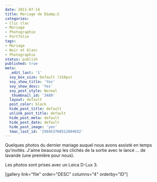 ```yaml
---
date: 2011-07-14
title: Mariage de E&amp;S
categories:
- Clic clac
- Mariage
- Photographie
- Portfolio
tags:
- Mariage
- Noir et blanc
- Photographie
status: publish
published: true
meta:
  _edit_last: '1'
  soy_box_size: Default (310px)
  soy_show_title: 'Yes'
  soy_show_desc: 'Yes'
  soy_post_style: Normal
  _thumbnail_id: '3489'
  layout: default
  post_color: black
  hide_post_title: default
  unlink_post_title: default
  hide_post_meta: default
  hide_post_date: default
  hide_post_image: 'yes'
  tmac_last_id: '256453768512684032'
---
```

Quelques photos du dernier mariage auquel nous avons assisté en temps qu'invités.
J'aime beaucoup les clichés de la sortie avec le lancé ... de lavande (une première pour nous).

<!--more-->

Les photos sont prises avec un Leica D-Lux 3.

[gallery link="file" order="DESC" columns="4" orderby="ID"]
